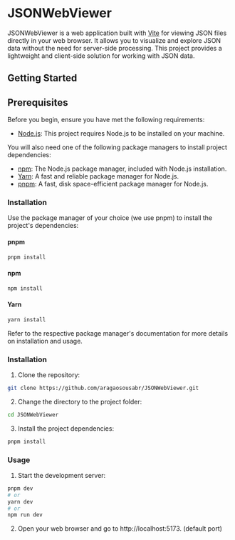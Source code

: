 # JSONWebViewer

JSONWebViewer is a web application built with [Vite](https://vitejs.dev/) for viewing JSON files directly in your web browser. It allows you to visualize and explore JSON data without the need for server-side processing. This project provides a lightweight and client-side solution for working with JSON data.

## Getting Started

## Prerequisites

Before you begin, ensure you have met the following requirements:

- [Node.js](https://nodejs.org/): This project requires Node.js to be installed on your machine.

You will also need one of the following package managers to install project dependencies:

- [npm](https://www.npmjs.com/): The Node.js package manager, included with Node.js installation.
- [Yarn](https://yarnpkg.com/): A fast and reliable package manager for Node.js.
- [pnpm](https://pnpm.io/): A fast, disk space-efficient package manager for Node.js.

### Installation

Use the package manager of your choice (we use pnpm) to install the project's dependencies:

#### pnpm

```bash
pnpm install
```

#### npm

```bash
npm install
```

#### Yarn

```bash
yarn install
```

Refer to the respective package manager's documentation for more details on installation and usage.

### Installation

1. Clone the repository:

```bash
git clone https://github.com/aragaosousabr/JSONWebViewer.git
```
2. Change the directory to the project folder:

```bash
cd JSONWebViewer
```

3. Install the project dependencies:

```bash
pnpm install
```

### Usage

1. Start the development server:

```bash
pnpm dev
# or
yarn dev
# or
npm run dev
```

2. Open your web browser and go to http://localhost:5173. (default port)

